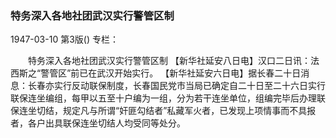 ### 特务深入各地社团武汉实行警管区制

1947-03-10
第3版()
专栏：

　　特务深入各地社团武汉实行警管区制
    【新华社延安八日电】汉口二日讯：法西斯之“警管区”前已在武汉开始实行。
    【新华社延安六日电】据长春二十日消息：长春亦实行反动联保制度，长春国民党市当局已确定自二十日至二十六日实行联保连坐编组，每甲以五至十户编为一组，分为若干连坐单位，组编完毕后办理联保连坐切结，规定凡与所谓“奸匪勾结者”私藏军火者，已发现上项情事而不具报者，各户出具联保连坐切结人均受同等处分。
